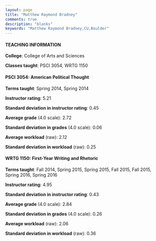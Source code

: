 ```yaml
---
layout: page
title: "Matthew Raymond Bradney" 
comments: true
description: "blanks"
keywords: "Matthew Raymond Bradney,CU,Boulder"
---
```

<head>
<script src="https://ajax.googleapis.com/ajax/libs/jquery/2.1.3/jquery.min.js"></script>
<script src="https://dl.dropboxusercontent.com/s/pc42nxpaw1ea4o9/highcharts.js?dl=0"></script>
<!-- <script src="../assets/js/highcharts.js"></script> -->
<style type="text/css">@font-face {
	font-family: "Bebas Neue";
	src: url(https://www.filehosting.org/file/details/544349/BebasNeue Regular.otf) format("opentype");
	}
	h1.Bebas { 
		font-family: "Bebas Neue", Verdana, Tahoma;
	}
</style>
</head>
	   
#### TEACHING INFORMATION

**College**: College of Arts and Sciences

**Classes taught**: PSCI 3054, WRTG 1150

#### PSCI 3054: American Political Thought

**Terms taught**: Spring 2014, Spring 2014

**Instructor rating**: 5.21

**Standard deviation in instructor rating**: 0.45

**Average grade** (4.0 scale): 2.72

**Standard deviation in grades** (4.0 scale): 0.06

**Average workload** (raw): 2.12

**Standard deviation in workload** (raw): 0.25

#### WRTG 1150: First-Year Writing and Rhetoric

**Terms taught**: Fall 2014, Spring 2015, Spring 2015, Fall 2015, Fall 2015, Spring 2016, Spring 2016

**Instructor rating**: 4.95

**Standard deviation in instructor rating**: 0.43

**Average grade** (4.0 scale): 2.84

**Standard deviation in grades** (4.0 scale): 0.26

**Average workload** (raw): 2.06

**Standard deviation in workload** (raw): 0.36

